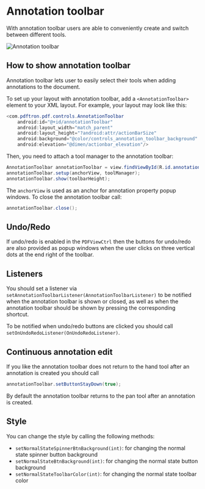 # Annotation toolbar
With annotation toolbar users are able to conveniently create and switch between different tools. 

![](https://github.com/sgong-pdftron/stranger-docs/blob/master/android/guides/controls/gif/annotation-toolbar.gif?raw=true "Annotation toolbar")

## How to show annotation toolbar
Annotation toolbar lets user to easily select their tools when adding annotations to the document. 

To set up your layout with annotation toolbar, add a `<AnnotationToolbar>` element to your XML layout. For example, your layout may look like this:

```java
<com.pdftron.pdf.controls.AnnotationToolbar
    android:id="@+id/annotationToolbar"
    android:layout_width="match_parent"
    android:layout_height="?android:attr/actionBarSize"
    android:background="@color/controls_annotation_toolbar_background"
    android:elevation="@dimen/actionbar_elevation"/>
```

Then, you need to attach a tool manager to the annotation toolbar:

```java
AnnotationToolbar annotationToolbar = view.findViewById(R.id.annotationToolbar);
annotationToolbar.setup(anchorView, toolManager);
annotationToolbar.show(toolbarHeight);
```

The `anchorView` is used as an anchor for annotation property popup windows. To close the annotation toolbar call:
```java
annotationToolbar.close();
```

## Undo/Redo

If undo/redo is enabled in the `PDFViewCtrl` then the buttons for undo/redo are also provided as popup windows when the user clicks on three vertical dots at the end right of the toolbar.

## Listeners

You should set a listener via `setAnnotationToolbarListener(AnnotationToolbarListener)` to be notified when the annotation toolbar is shown or closed, as well as when the annotation toolbar should be shown by pressing the corresponding shortcut.

To be notified when undo/redo buttons are clicked you should call `setOnUndoRedoListener(OnUndoRedoListener)`.

## Continuous annotation edit

If you like the annotation toolbar does not return to the hand tool after an annotation is created you should call
```java
annotationToolbar.setButtonStayDown(true);
```
By default the annotation toolbar returns to the pan tool after an annotation is created.

## Style
You can change the style by calling the following methods:
- `setNormalStateSpinnerBtnBackground(int)`: for changing the normal state spinner button background
- `setNormalStateBtnBackground(int)`: for changing the normal state button background
- `setNormalStateToolbarColor(int)`: for changing the normal state toolbar color

